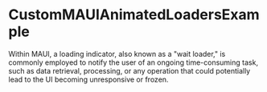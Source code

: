 # CustomMAUIAnimatedLoadersExample
Within MAUI, a loading indicator, also known as a "wait loader," is commonly employed to notify the user of an ongoing time-consuming task, such as data retrieval, processing, or any operation that could potentially lead to the UI becoming unresponsive or frozen.
